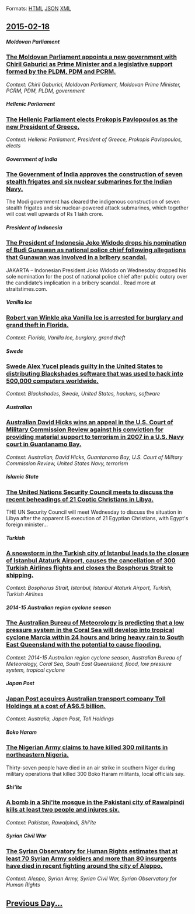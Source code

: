 
Formats: [HTML](2015/02/18/index.html)  [JSON](2015/02/18/index.json)  [XML](2015/02/18/index.xml)  

## [2015-02-18](/news/2015/02/18/index.md)

##### Moldovan Parliament
### [The Moldovan Parliament appoints a new government with Chiril Gaburici as Prime Minister and a legislative support formed by the PLDM, PDM and PCRM. ](/news/2015/02/18/the-moldovan-parliament-appoints-a-new-government-with-chiril-gaburici-as-prime-minister-and-a-legislative-support-formed-by-the-pldm-pdm-a.md)
_Context: Chiril Gaburici, Moldovan Parliament, Moldovan Prime Minister, PCRM, PDM, PLDM, government_

##### Hellenic Parliament
### [The Hellenic Parliament elects Prokopis Pavlopoulos as the new President of Greece. ](/news/2015/02/18/the-hellenic-parliament-elects-prokopis-pavlopoulos-as-the-new-president-of-greece.md)
_Context: Hellenic Parliament, President of Greece, Prokopis Pavlopoulos, elects_

##### Government of India
### [The Government of India approves the construction of seven stealth frigates and six nuclear submarines for the Indian Navy. ](/news/2015/02/18/the-government-of-india-approves-the-construction-of-seven-stealth-frigates-and-six-nuclear-submarines-for-the-indian-navy.md)
The Modi government has cleared the indigenous construction of seven stealth frigates and six nuclear-powered attack submarines, which together will cost well upwards of Rs 1 lakh crore.

##### President of Indonesia
### [The President of Indonesia Joko Widodo drops his nomination of Budi Gunawan as national police chief following allegations that Gunawan was involved in a bribery scandal. ](/news/2015/02/18/the-president-of-indonesia-joko-widodo-drops-his-nomination-of-budi-gunawan-as-national-police-chief-following-allegations-that-gunawan-was.md)
JAKARTA – Indonesian President Joko Widodo on Wednesday dropped his sole nomination for the post of national police chief after public outcry over the candidate’s implication in a bribery scandal.. Read more at straitstimes.com.

##### Vanilla Ice
### [Robert van Winkle aka Vanilla Ice is arrested for burglary and grand theft in Florida. ](/news/2015/02/18/robert-van-winkle-aka-vanilla-ice-is-arrested-for-burglary-and-grand-theft-in-florida.md)
_Context: Florida, Vanilla Ice, burglary, grand theft_

##### Swede
### [Swede Alex Yucel pleads guilty in the United States to distributing Blackshades software that was used to hack into 500,000 computers worldwide. ](/news/2015/02/18/swede-alex-yucel-pleads-guilty-in-the-united-states-to-distributing-blackshades-software-that-was-used-to-hack-into-500-000-computers-worldw.md)
_Context: Blackshades, Swede, United States, hackers, software_

##### Australian
### [Australian David Hicks wins an appeal in the U.S. Court of Military Commission Review against his conviction for providing material support to terrorism in 2007 in a U.S. Navy court in Guantanamo Bay. ](/news/2015/02/18/australian-david-hicks-wins-an-appeal-in-the-u-s-court-of-military-commission-review-against-his-conviction-for-providing-material-support.md)
_Context: Australian, David Hicks, Guantanamo Bay, U.S. Court of Military Commission Review, United States Navy, terrorism_

##### Islamic State
### [The United Nations Security Council meets to discuss the recent beheadings of 21 Coptic Christians in Libya. ](/news/2015/02/18/the-united-nations-security-council-meets-to-discuss-the-recent-beheadings-of-21-coptic-christians-in-libya.md)
THE UN Security Council will meet Wednesday to discuss the situation in Libya after the apparent IS execution of 21 Egyptian Christians, with Egypt&#39;s foreign minister... 

##### Turkish
### [A snowstorm in the Turkish city of Istanbul leads to the closure of Istanbul Ataturk Airport, causes the cancellation of 300 Turkish Airlines flights and closes the Bosphorus Strait to shipping. ](/news/2015/02/18/a-snowstorm-in-the-turkish-city-of-istanbul-leads-to-the-closure-of-istanbul-atata1-4rk-airport-causes-the-cancellation-of-300-turkish-airlin.md)
_Context: Bosphorus Strait, Istanbul, Istanbul Ataturk Airport, Turkish, Turkish Airlines_

##### 2014-15 Australian region cyclone season
### [The Australian Bureau of Meteorology is predicting that a low pressure system in the Coral Sea will develop into tropical cyclone Marcia within 24 hours and bring heavy rain to South East Queensland with the potential to cause flooding. ](/news/2015/02/18/the-australian-bureau-of-meteorology-is-predicting-that-a-low-pressure-system-in-the-coral-sea-will-develop-into-tropical-cyclone-marcia-wit.md)
_Context: 2014-15 Australian region cyclone season, Australian Bureau of Meteorology, Coral Sea, South East Queensland, flood, low pressure system, tropical cyclone_

##### Japan Post
### [Japan Post acquires Australian transport company Toll Holdings at a cost of A$6.5 billion. ](/news/2015/02/18/japan-post-acquires-australian-transport-company-toll-holdings-at-a-cost-of-a-6-5-billion.md)
_Context: Australia, Japan Post, Toll Holdings_

##### Boko Haram
### [The Nigerian Army claims to have killed 300 militants in northeastern Nigeria. ](/news/2015/02/18/the-nigerian-army-claims-to-have-killed-300-militants-in-northeastern-nigeria.md)
Thirty-seven people have died in an air strike in southern Niger during military operations that killed 300 Boko Haram militants, local officials say.

##### Shi'ite
### [A bomb in a Shi'ite mosque in the Pakistani city of Rawalpindi kills at least two people and injures six. ](/news/2015/02/18/a-bomb-in-a-shi-ite-mosque-in-the-pakistani-city-of-rawalpindi-kills-at-least-two-people-and-injures-six.md)
_Context: Pakistan, Rawalpindi, Shi'ite_

##### Syrian Civil War
### [The Syrian Observatory for Human Rights estimates that at least 70 Syrian Army soldiers and more than 80 insurgents have died in recent fighting around the city of Aleppo. ](/news/2015/02/18/the-syrian-observatory-for-human-rights-estimates-that-at-least-70-syrian-army-soldiers-and-more-than-80-insurgents-have-died-in-recent-figh.md)
_Context: Aleppo, Syrian Army, Syrian Civil War, Syrian Observatory for Human Rights_

## [Previous Day...](/news/2015/02/17/index.md)

